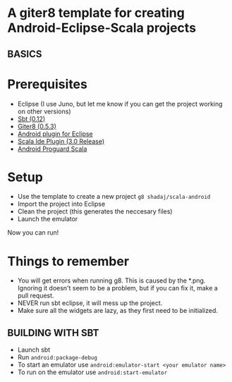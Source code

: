 A giter8 template for creating Android-Eclipse-Scala projects
=============================================================

BASICS
------
# Prerequisites
* Eclipse (I use Juno, but let me know if you can get the project working on other versions)
* [Sbt (0.12)](http://www.scala-sbt.org/release/docs/Getting-Started/Setup#installing-sbt)
* [Giter8 (0.5.3)](https://github.com/n8han/giter8#installation)
* [Android plugin for Eclipse](http://developer.android.com/sdk/installing/installing-adt.html)
* [Scala Ide Plugin (3.0 Release)](http://scala-ide.org/download/current.html)
* [Android Proguard Scala](https://github.com/banshee/AndroidProguardScala#using-the-plugin)

# Setup
* Use the template to create a new project `g8 shadaj/scala-android`
* Import the project into Eclipse
* Clean the project (this generates the neccesary files)
* Launch the emulator

Now you can run!

# Things to remember
* You will get errors when running g8. This is caused by the *.png. Ignoring it doesn't seem to be a problem, but if you can fix it, make a pull request.
* NEVER run sbt eclipse, it will mess up the project.
* Make sure all the widgets are lazy, as they first need to be initialized.

BUILDING WITH SBT
-----------------
* Launch sbt
* Run `android:package-debug`
* To start an emulator use `android:emulator-start <your emulator name>`
* To run on the emulator use `android:start-emulator`